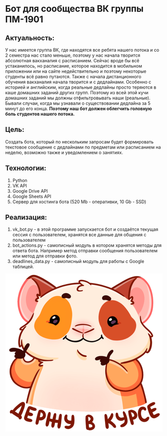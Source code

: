 # Бот для сообщества ВК группы ПМ-1901

## Актуальность: 
У нас имеется группа ВК, где находятся все ребята нашего потока и со 2 семестра нас стало меньше, поэтому у нас начала творится абсолютная вакханалия с расписанием. Сейчас вроде бы всё устаканилось, но расписание, которое находится в мобильном приложении или на сайте недействительно и поэтому некоторые студенты всё равно путаются. Также с начала дистанционного обучения вакханалия начала творится и с дедлайнами. Особенно с историей и английским, когда реальные дедлайны просто теряются в каше домашних заданий других групп.
Поэтому из всей этой кучи домашних заданий мы должны отфильтровывать наши (реальные). Бывали случаи, когда мы узнавали о существовании дедлайна за 5 минут до его конца.
**Поэтому наш бот должен облегчить головную боль студентов нашего потока.**

## Цель:
Cоздать бота, который по нескольким запросам будет формировать текстовое сообщение с дедлайнами по предметам или расписанием на неделю, возможно также и уведомлением о занятиях.

## Технологии:
1. Python
1. VK API
1. Google Drive API
1. Google Sheets API
1. Сервер для хостинга бота (520 Mb - оперативки, 10 Gb - SSD)

## Реализация:
1. vk_bot.py - в этой программе запускается бот и создаётся текущая сессия с пользователем, хранятся все данные для общения с пользователем 
1. bot_actions.py - самописный модуль в котором хранятся методы для ответа бота. Например метод отправки сообщения пользователем или метод для отправки фото.
1. deadlines_data.py - самописный модуль для работы с Google таблицей.

![GitHub Logo](level.png)
